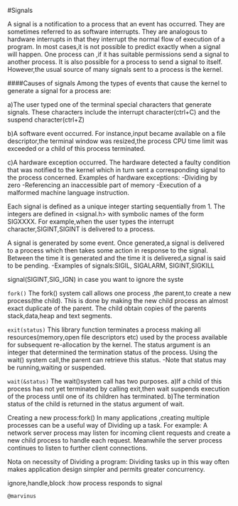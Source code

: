 #Signals

A signal is a notification to a process that an event has occurred.
They are sometimes referred to as software interrupts.
They are analogous to hardware interrupts in that they interrupt the normal flow of execution of a program.
In most cases,it is not possible to predict exactly when a signal will happen.
One process can ,if it has suitable permissions send a signal to another process.
It is also possible for a process to send a signal to itself.
However,the usual source of many signals sent to a process is the kernel.

####Causes of signals
Among the types of events that cause the kernel to generate a signal for a process are:

a)The user typed one of the terminal special characters that generate signals.
These characters include the interrupt character(ctrl+C) and the suspend character(ctrl+Z)

b)A software event occurred.
For instance,input became available on a file descriptor,the terminal window was resized,the process CPU time limit was exceeded or a child of
this process terminated.

c)A hardware exception occurred.
The hardware detected a faulty condition that was notified to the kernel which in turn sent a corresponding signal to the process
concerned.
Examples of hardware exceptions:
-Dividing by zero
-Referencing an inaccessible part of memory
-Execution of a malformed machine language instruction.

Each signal is defined as a unique integer starting sequentially from 1.
The integers are defined in <signal.h> with symbolic names of the form SIGXXXX.
For example,when the user types the interrupt character,SIGINT,SIGINT is delivered to a process.

A signal is generated by some event.
Once generated,a signal is delivered to a process which then takes some action in response to the signal.
Between the time it is generated and the time it is delivered,a signal is said to be pending.
-Examples of signals:SIGIL, SIGALARM, SIGINT,SIGKILL

signal(SIGINT,SIG_IGN) in case you want to ignore the syste


`fork()`
The fork() system call allows one process ,the parent,to create a new process(the child).
This is done by making the new child process an almost exact duplicate of the parent.
The child obtain copies of the parents stack,data,heap and text segments.

`exit(status)`
This library function terminates a process making all resources(memory,open file descriptors etc) used by the process available for
subsequent re-allocation by the kernel.
The status argument is an integer that determined the termination status of the process.
Using the wait() system call,the parent can retrieve this status.
-Note that status may be running,waiting or suspended.

`wait(&status)`
The wait()system call has two purposes.
a)If a child of this process has not yet terminated by calling exit,then wait suspends execution of the process until one of its
children has terminated.
b)The termination status of the child is returned in the status argument of wait.

Creating a new process:fork()
In many applications ,creating multiple processes can be a useful way of Dividing up a task.
For example: A network server process may listen for incoming client requests and create a new child process to handle each request.
Meanwhile the server process continues to listen to further client connections.

Nota on necessity of Dividing a program:
Dividing tasks up in this way often makes application design simpler and permits greater concurrency.

ignore,handle,block :how process responds to signal

```
@marvinus
```
